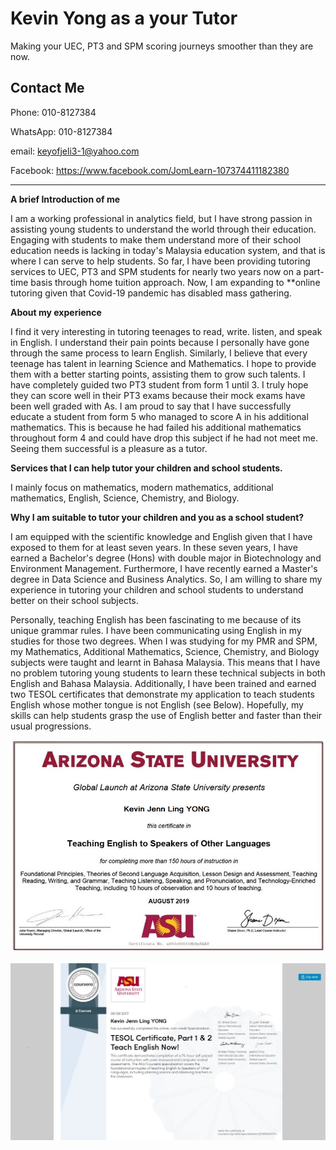 # Kevin Yong as a your Tutor

Making your UEC, PT3 and SPM scoring journeys smoother than they are now.


## Contact Me

Phone:    010-8127384

WhatsApp: 010-8127384

email:    keyofjeli3-1@yahoo.com

Facebook: https://www.facebook.com/JomLearn-107374411182380

---------------------------------------------------------------------------------------------------------------------------------------------------------------

**A brief Introduction of me**

I am a working professional in analytics field, but I have strong passion in assisting young students to understand the world through their education. Engaging with students  to make them understand more of their school education needs is lacking in today's Malaysia education system, and that is where I can serve to help students. So far, I have been providing tutoring services to UEC, PT3 and SPM students for nearly two years now on a part-time basis through home tuition approach. Now, I am expanding to **online tutoring given that Covid-19 pandemic has disabled mass gathering.

**About my experience**

I find it very interesting in tutoring teenages to read, write. listen, and speak in English. I understand their pain points because I personally have gone through the same process to learn English. Similarly, I believe that every teenage has talent in learning Science and Mathematics. I hope to provide them with a better starting points,  assisting them to grow such talents. I have completely guided two PT3 student from form 1 until 3. I truly hope they can score well in their PT3 exams because their mock exams have been well graded with As. I am proud to say that I have successfully educate a student from form 5 who managed to score A in his additional mathematics. This is because he had failed his additional mathematics throughout form 4 and could have drop this subject if he had not meet me. Seeing them successful is a pleasure as a tutor. 


**Services that I can help tutor your children and school students.**

I mainly focus on mathematics, modern mathematics, additional mathematics, English, Science, Chemistry, and Biology.

**Why I am suitable to tutor your children and you as a school student?**

I am equipped with the scientific knowledge and English given that I have exposed to them for at least seven years. In these seven years, I have earned a Bachelor's degree (Hons) with double major in Biotechnology and Environment Management. Furthermore, I have recently earned a Master's degree in Data Science and Business Analytics. So, I am willing to share my experience in tutoring your children and school students to understand better on their school subjects. 

Personally, teaching English has been fascinating to me because of its unique grammar rules. I have been communicating using English in my studies for those two degrees. When I was studying for my PMR and SPM, my Mathematics, Additional Mathematics, Science, Chemistry, and Biology subjects were taught and learnt in Bahasa Malaysia. This means that I have no problem tutoring young students to learn these technical subjects in both English and Bahasa Malaysia. Additionally, I have been trained and earned two TESOL certificates that demonstrate my application to teach students English whose mother tongue is not English (see Below). Hopefully, my skills can help students grasp the use of English better and faster than their usual progressions.

![](/TESOL_full.JPG)


![](image/tesol_p2.jpg)
